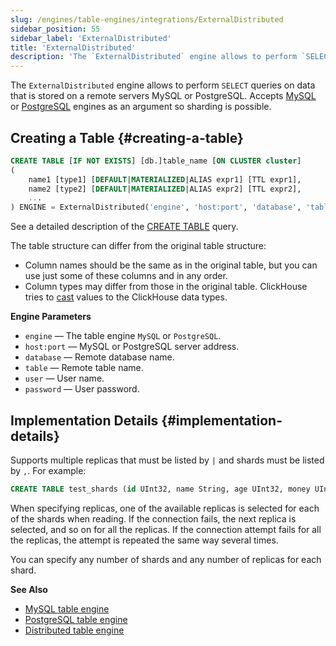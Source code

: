 ```yaml
---
slug: /engines/table-engines/integrations/ExternalDistributed
sidebar_position: 55
sidebar_label: 'ExternalDistributed'
title: 'ExternalDistributed'
description: 'The `ExternalDistributed` engine allows to perform `SELECT` queries on data that is stored on a remote servers MySQL or PostgreSQL. Accepts MySQL or PostgreSQL engines as an argument so sharding is possible.'
---
```


The `ExternalDistributed` engine allows to perform `SELECT` queries on data that is stored on a remote servers MySQL or PostgreSQL. Accepts [MySQL](../../../engines/table-engines/integrations/mysql.md) or [PostgreSQL](../../../engines/table-engines/integrations/postgresql.md) engines as an argument so sharding is possible.

## Creating a Table {#creating-a-table}

``` sql
CREATE TABLE [IF NOT EXISTS] [db.]table_name [ON CLUSTER cluster]
(
    name1 [type1] [DEFAULT|MATERIALIZED|ALIAS expr1] [TTL expr1],
    name2 [type2] [DEFAULT|MATERIALIZED|ALIAS expr2] [TTL expr2],
    ...
) ENGINE = ExternalDistributed('engine', 'host:port', 'database', 'table', 'user', 'password');
```

See a detailed description of the [CREATE TABLE](/sql-reference/statements/create/table) query.

The table structure can differ from the original table structure:

- Column names should be the same as in the original table, but you can use just some of these columns and in any order.
- Column types may differ from those in the original table. ClickHouse tries to [cast](/sql-reference/functions/type-conversion-functions#cast) values to the ClickHouse data types.

**Engine Parameters**

- `engine` — The table engine `MySQL` or `PostgreSQL`.
- `host:port` — MySQL or PostgreSQL server address.
- `database` — Remote database name.
- `table` — Remote table name.
- `user` — User name.
- `password` — User password.

## Implementation Details {#implementation-details}

Supports multiple replicas that must be listed by `|` and shards must be listed by `,`. For example:

```sql
CREATE TABLE test_shards (id UInt32, name String, age UInt32, money UInt32) ENGINE = ExternalDistributed('MySQL', `mysql{1|2}:3306,mysql{3|4}:3306`, 'clickhouse', 'test_replicas', 'root', 'clickhouse');
```

When specifying replicas, one of the available replicas is selected for each of the shards when reading. If the connection fails, the next replica is selected, and so on for all the replicas. If the connection attempt fails for all the replicas, the attempt is repeated the same way several times.

You can specify any number of shards and any number of replicas for each shard.

**See Also**

- [MySQL table engine](../../../engines/table-engines/integrations/mysql.md)
- [PostgreSQL table engine](../../../engines/table-engines/integrations/postgresql.md)
- [Distributed table engine](../../../engines/table-engines/special/distributed.md)
